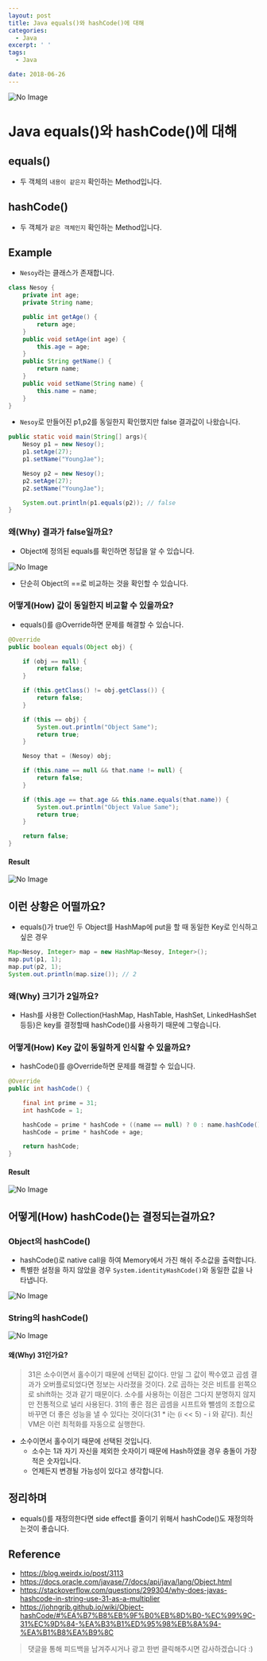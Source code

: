 ```yaml
---
layout: post
title: Java equals()와 hashCode()에 대해
categories:
  - Java
excerpt: ' '
tags:
  - Java

date: 2018-06-26
---
```



![No Image](/assets/logo/Java.jpg)


# Java equals()와 hashCode()에 대해
## equals()
- 두 객체의 `내용이 같은지` 확인하는 Method입니다.
## hashCode()
- 두 객체가 `같은 객체인지` 확인하는 Method입니다.


## Example

- `Nesoy`라는 클래스가 존재합니다.

```java
class Nesoy {
	private int age;
	private String name;

	public int getAge() {
		return age;
	}
	public void setAge(int age) {
		this.age = age;
	}
	public String getName() {
		return name;
	}
	public void setName(String name) {
		this.name = name;
	}
}
```

- `Nesoy`로 만들어진 p1,p2를 동일한지 확인했지만 false 결과값이 나왔습니다.

```java
public static void main(String[] args){
	Nesoy p1 = new Nesoy();
	p1.setAge(27);
	p1.setName("YoungJae");

	Nesoy p2 = new Nesoy();
	p2.setAge(27);
	p2.setName("YoungJae");

	System.out.println(p1.equals(p2)); // false
}
```

### 왜(Why) 결과가 false일까요?
- Object에 정의된 equals를 확인하면 정답을 알 수 있습니다.

![No Image](/assets/posts/20180626/1.PNG)

- 단순히 Object의 ==로 비교하는 것을 확인할 수 있습니다.

### 어떻게(How) 값이 동일한지 비교할 수 있을까요?

- equals()를 @Override하면 문제를 해결할 수 있습니다.

```java
@Override
public boolean equals(Object obj) {

    if (obj == null) {
        return false;
    }

    if (this.getClass() != obj.getClass()) {
        return false;
    }

    if (this == obj) {
        System.out.println("Object Same");
        return true;
    }

    Nesoy that = (Nesoy) obj;

    if (this.name == null && that.name != null) {
        return false;
    }

    if (this.age == that.age && this.name.equals(that.name)) {
        System.out.println("Object Value Same");
        return true;
    }

    return false;
}
```

#### Result

![No Image](/assets/posts/20180626/2.PNG)


## 이런 상황은 어떨까요?
- equals()가 true인 두 Object를 HashMap에 put을 할 때 동일한 Key로 인식하고 싶은 경우

```java
Map<Nesoy, Integer> map = new HashMap<Nesoy, Integer>();
map.put(p1, 1);
map.put(p2, 1);
System.out.println(map.size()); // 2
```

### 왜(Why) 크기가 2일까요?
- Hash를 사용한 Collection(HashMap, HashTable, HashSet, LinkedHashSet등등)은 key를 결정할때 hashCode()를 사용하기 때문에 그렇습니다.

### 어떻게(How) Key 값이 동일하게 인식할 수 있을까요?
- hashCode()를 @Override하면 문제를 해결할 수 있습니다.

```java
@Override
public int hashCode() {

	final int prime = 31;
	int hashCode = 1;

	hashCode = prime * hashCode + ((name == null) ? 0 : name.hashCode());
	hashCode = prime * hashCode + age;

	return hashCode;
}
```

#### Result
![No Image](/assets/posts/20180626/3.PNG)

## 어떻게(How) hashCode()는 결정되는걸까요?

### Object의 hashCode()
- hashCode()로 native call을 하여 Memory에서 가진 해쉬 주소값을 출력합니다. 
- 특별한 설정을 하지 않았을 경우 `System.identityHashCode()`와 동일한 값을 나타냅니다.

![No Image](/assets/posts/20180626/4.PNG)



### String의 hashCode()

![No Image](/assets/posts/20180626/5.PNG)

#### 왜(Why) 31인가요?
> 31은 소수이면서 홀수이기 때문에 선택된 값이다. 만일 그 값이 짝수였고 곱셈 결과가 오버플로되었다면 정보는 사라졌을 것이다. 2로 곱하는 것은 비트를 왼쪽으로 shift하는 것과 같기 때문이다. 소수를 사용하는 이점은 그다지 분명하지 않지만 전통적으로 널리 사용된다. 31의 좋은 점은 곱셈을 시프트와 뺄셈의 조합으로 바꾸면 더 좋은 성능을 낼 수 있다는 것이다(31 * i는 (i << 5) - i 와 같다). 최신 VM은 이런 최적화를 자동으로 실행한다.

- 소수이면서 홀수이기 때문에 선택된 것입니다.
	- 소수는 1과 자기 자신을 제외한 숫자이기 때문에 Hash하였을 경우 충돌이 가장 적은 숫자입니다.
	- 언제든지 변경될 가능성이 있다고 생각합니다.

## 정리하며
- equals()를 재정의한다면 side effect를 줄이기 위해서 hashCode()도 재정의하는것이 좋습니다.



## Reference
- <https://blog.weirdx.io/post/3113>
- <https://docs.oracle.com/javase/7/docs/api/java/lang/Object.html>
- <https://stackoverflow.com/questions/299304/why-does-javas-hashcode-in-string-use-31-as-a-multiplier>
- <https://johngrib.github.io/wiki/Object-hashCode/#%EA%B7%B8%EB%9F%B0%EB%8D%B0-%EC%99%9C-31%EC%9D%84-%EA%B3%B1%ED%95%98%EB%8A%94-%EA%B1%B8%EA%B9%8C>


> 댓글을 통해 피드백을 남겨주시거나 광고 한번 클릭해주시면 감사하겠습니다 :)